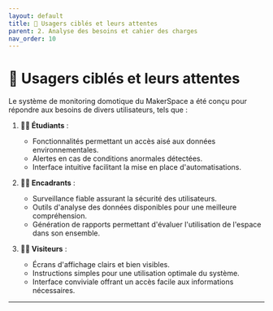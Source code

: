 ```yaml
---
layout: default
title: 👥 Usagers ciblés et leurs attentes
parent: 2. Analyse des besoins et cahier des charges
nav_order: 10
---
```


# 👥 Usagers ciblés et leurs attentes

Le système de monitoring domotique du MakerSpace a été conçu pour répondre aux besoins de divers utilisateurs, tels que :

1. **👨‍🎓 Étudiants** :
   - Fonctionnalités permettant un accès aisé aux données environnementales.
   - Alertes en cas de conditions anormales détectées.
   - Interface intuitive facilitant la mise en place d'automatisations.

2. **👩‍🏫 Encadrants** :
   - Surveillance fiable assurant la sécurité des utilisateurs.
   - Outils d'analyse des données disponibles pour une meilleure compréhension.
   - Génération de rapports permettant d'évaluer l'utilisation de l'espace dans son ensemble.

3. **👨‍💼 Visiteurs** :
   - Écrans d'affichage clairs et bien visibles.
   - Instructions simples pour une utilisation optimale du système.
   - Interface conviviale offrant un accès facile aux informations nécessaires.

---

